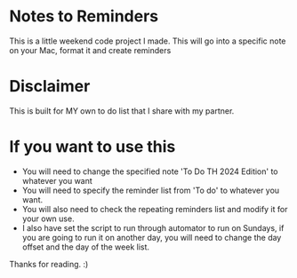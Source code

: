 # Notes to Reminders
 This is a little weekend code project I made. This will go into a specific note on your Mac, format it and create reminders


# Disclaimer
This is built for MY own to do list that I share with my partner.
# If you want to use this
- You will need to change the specified note 'To Do  TH 2024 Edition' to whatever you want
- You will need to specify the reminder list from 'To do' to whatever you want.
- You will also need to check the repeating reminders list and modify it for your own use.
- I also have set the script to run through automator to run on Sundays, if you are going to run it on another day, you will need to change the day offset and the day of the week list.



Thanks for reading. :) 
